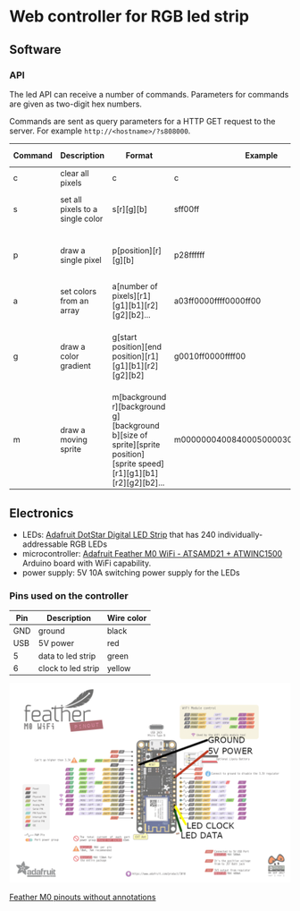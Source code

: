 # Web controller for RGB led strip

## Software

### API

The led API can receive a number of commands. Parameters for commands
are given as two-digit hex numbers.

Commands are sent as query parameters for a HTTP GET request to the
server. For example `http://<hostname>/?s808000`.


| Command | Description | Format | Example | Explanation of example |
|---------|-------------|--------|---------|------------------------|
| c       | clear all pixels | c | c | turns off all pixels |
| s       | set all pixels to a single color | s[r][g][b] | sff00ff | set all pixels to bright magenta |
| p       | draw a single pixel | p[position][r][g][b] | p28ffffff | set pixel number 40 (0x28 in hex) to white |
| a       | set colors from an array | a[number of pixels][r1][g1][b1][r2][g2][b2]... | a03ff0000ffff0000ff00 | set three colors: red, yellow and green |
| g       | draw a color gradient | g[start position][end position][r1][g1][b1][r2][g2][b2] | g0010ff0000ffff00 | draw a 16 pixel gradient from red to yellow at the start of the led strip |
| m       | draw a moving sprite | m[background r][background g][background b][size of sprite][sprite position][sprite speed][r1][g1][b1][r2][g2][b2]... | m000000040084000500003000006000ffffff | animate a white pixel with green fading tail quite slowly slowly on a black background |

## Electronics

* LEDs: [Adafruit DotStar Digital LED
Strip](https://www.adafruit.com/product/2239?length=4) that has 240
individually-addressable RGB LEDs
* microcontroller: [Adafruit
Feather M0 WiFi - ATSAMD21 +
ATWINC1500](https://www.adafruit.com/product/3010) Arduino board with
WiFi capability.
* power supply: 5V 10A switching power supply for the LEDs

### Pins used on the controller

| Pin | Description           |Wire color | 
|-----|-----------------------|-----------|
|GND  | ground                | black     |
|USB  | 5V power              | red       |
|5    | data to led strip     | green     |
|6    | clock to led strip    | yellow    |

![Feather M0 annotated with pins in use](https://raw.githubusercontent.com/mtreinik/led-strip-controller/main/images/feather.png)

[Feather M0 pinouts without annotations](https://raw.githubusercontent.com/mtreinik/led-strip-controller/main/images/feather_m0_wifi_pinout_v1.2-1.png)
